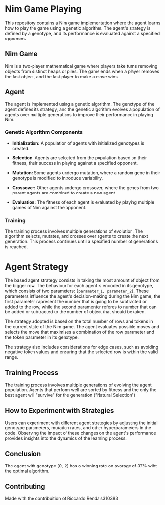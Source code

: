 # Nim Game Playing

This repository contains a Nim game implementation where the agent learns how to play the game using a genetic algorithm. The agent's strategy is defined by a genotype, and its performance is evaluated against a specified opponent.

## Nim Game

Nim is a two-player mathematical game where players take turns removing objects from distinct heaps or piles. The game ends when a player removes the last object, and the last player to make a move wins.

## Agent

The agent is implemented using a genetic algorithm. The genotype of the agent defines its strategy, and the genetic algorithm evolves a population of agents over multiple generations to improve their performance in playing Nim.

### Genetic Algorithm Components

- **Initialization:** A population of agents with initialized genotypes is created.

- **Selection:** Agents are selected from the population based on their fitness, their success in playing against a specified opponent.

- **Mutation:** Some agents undergo mutation, where a random gene in their genotype is modified to introduce variability.

- **Crossover:** Other agents undergo crossover, where the genes from two parent agents are combined to create a new agent.

- **Evaluation:** The fitness of each agent is evaluated by playing multiple games of Nim against the opponent.

### Training

The training process involves multiple generations of evolution. The algorithm selects, mutates, and crosses over agents to create the next generation. This process continues until a specified number of generations is reached.


# Agent Strategy

The based agent strategy consists in taking the most amount of object from the bigger row.
The behaviour for each agent is encoded in its genotype, which consists of two parameters: `[parameter_1, parameter_2]`. These parameters influence the agent's decision-making during the Nim game, the first parameter rapresent the number that is going to be subtracted or added to the row, while the second paramenter referes to number that can be added or subtracted to the number of object that should be taken.

The strategy adopted is based on the total number of rows and tokens in the current state of the Nim game. The agent evaluates possible moves and selects the move that maximizes a combination of the row parameter and the token parameter in its genotype.

The strategy also includes considerations for edge cases, such as avoiding negative token values and ensuring that the selected row is within the valid range.

## Training Process

The training process involves multiple generations of evolving the agent population. Agents that perform well are sorted by fitness and the only the best agent will "survive" for the generation ("Natural Selection") 

## How to Experiment with Strategies

Users can experiment with different agent strategies by adjusting the initial genotype parameters, mutation rates, and other hyperparameters in the code. Observing the impact of these changes on the agent's performance provides insights into the dynamics of the learning process.

## Conclusion 
The agent with genotype [0,-2] has a winning rate on avarage of 37% wiht the optimal algorithm.

## Contributing
Made with the contribuition of Riccardo Renda s310383

